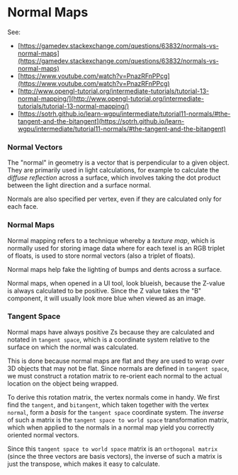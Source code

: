 # Normal Maps

See:
* [https://gamedev.stackexchange.com/questions/63832/normals-vs-normal-maps](https://gamedev.stackexchange.com/questions/63832/normals-vs-normal-maps)
* [https://www.youtube.com/watch?v=PnazRFnPPcg](https://www.youtube.com/watch?v=PnazRFnPPcg)
* [http://www.opengl-tutorial.org/intermediate-tutorials/tutorial-13-normal-mapping/](http://www.opengl-tutorial.org/intermediate-tutorials/tutorial-13-normal-mapping/)
* [https://sotrh.github.io/learn-wgpu/intermediate/tutorial11-normals/#the-tangent-and-the-bitangent](https://sotrh.github.io/learn-wgpu/intermediate/tutorial11-normals/#the-tangent-and-the-bitangent)

### Normal Vectors
The "normal" in geometry is a vector that is perpendicular to a given object.  They are primarily used in light calculations, for example to calculate the _diffuse reflection_ across a surface, which involves taking the dot product between the light direction and a surface normal.

Normals are also specified per vertex, even if they are calculated only for each face.

### Normal Maps
Normal mapping refers to a technique whereby a _texture map_, which is normally used for storing image data where for each texel is an RGB triplet of floats, is used to store normal vectors (also a triplet of floats).

Normal maps help fake the lighting of bumps and dents across a surface.

Normal maps, when opened in a UI tool, look blueish, because the Z-value is always calculated to be positive.  Since the Z value takes the "B" component, it will usually look more blue when viewed as an image.


### Tangent Space
Normal maps have always positive Zs because they are calculated and notated in `tangent space`, which is a coordinate system relative to the surface on which the normal was calculated.

This is done because normal maps are flat and they are used to wrap over 3D objects that may not be flat.  Since normals are defined in `tangent space`, we must construct a rotation matrix to re-orient each normal to the actual location on the object being wrapped.

To derive this rotation matrix, the vertex normals come in handy.  We first find the `tangent`, and `bitangent`, which taken together with the vertex `normal`, form a _basis_ for the `tangent space` coordinate system.  The _inverse_ of such a matrix is the `tangent space to world space` transformation matrix, which when applied to the normals in a normal map yield you correctly oriented normal vectors.

Since this `tangent space to world space` matrix is an `orthogonal matrix` (since the three vectors are basis vectors), the inverse of such a matrix is just the transpose, which makes it easy to calculate.
